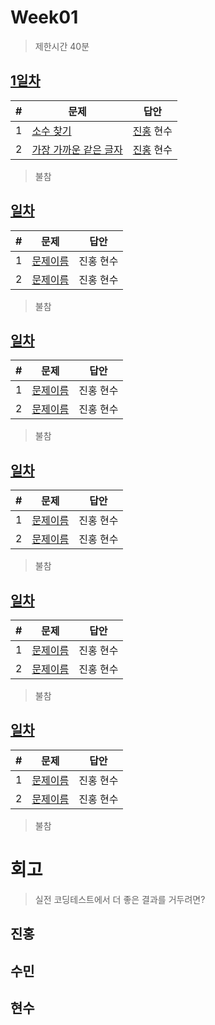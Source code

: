 # Week01

> 제한시간 40분

## [1일차](Day1)

| #   | 문제                                                                                      | 답안                        |
| --- | ----------------------------------------------------------------------------------------- | --------------------------- |
| 1   | [소수 찾기](https://school.programmers.co.kr/learn/courses/30/lessons/12921)              | [진홍](Day1/kjh1.java) 현수 |
| 2   | [가장 가까운 같은 글자](https://school.programmers.co.kr/learn/courses/30/lessons/142086) | [진홍](Day1/kjh2.java) 현수 |

> 불참
>
> <!-- 이름: 사유 -->

## [일차](Day)

| #   | 문제                 | 답안      |
| --- | -------------------- | --------- |
| 1   | [문제이름](문제링크) | 진홍 현수 |
| 2   | [문제이름](문제링크) | 진홍 현수 |

> 불참
>
> <!-- 이름: 사유 -->

## [일차](Day)

| #   | 문제                 | 답안      |
| --- | -------------------- | --------- |
| 1   | [문제이름](문제링크) | 진홍 현수 |
| 2   | [문제이름](문제링크) | 진홍 현수 |

> 불참
>
> <!-- 이름: 사유 -->

## [일차](Day)

| #   | 문제                 | 답안      |
| --- | -------------------- | --------- |
| 1   | [문제이름](문제링크) | 진홍 현수 |
| 2   | [문제이름](문제링크) | 진홍 현수 |

> 불참
>
> <!-- 이름: 사유 -->

## [일차](Day)

| #   | 문제                 | 답안      |
| --- | -------------------- | --------- |
| 1   | [문제이름](문제링크) | 진홍 현수 |
| 2   | [문제이름](문제링크) | 진홍 현수 |

> 불참
>
> <!-- 이름: 사유 -->

## [일차](Day)

| #   | 문제                 | 답안      |
| --- | -------------------- | --------- |
| 1   | [문제이름](문제링크) | 진홍 현수 |
| 2   | [문제이름](문제링크) | 진홍 현수 |

> 불참
>
> <!-- 이름: 사유 -->

# 회고

> 실전 코딩테스트에서 더 좋은 결과를 거두려면?

## 진홍

## 수민

## 현수
